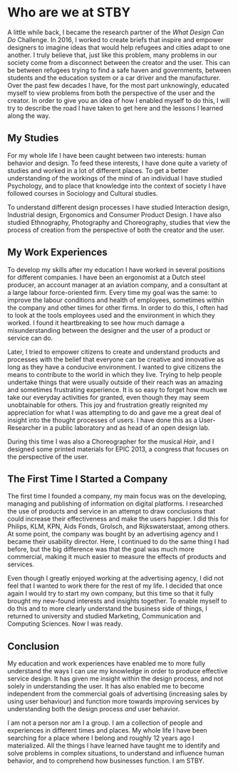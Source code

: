 # Who are we at STBY

A little while back, I became the research partner of the *What Design Can Do* Challenge. In 2016, I worked to create briefs that inspire and empower designers to imagine ideas that would help refugees and cities adapt to one another. I truly believe that, just like this problem, many problems in our society come from a disconnect between the creator and the user. This can be between refugees trying to find a safe haven and governments, between students and the education system or a car driver and the manufacturer. Over the past few decades I have, for the most part unknowingly, educated myself to view problems from both the perspective of the user and the creator.
In order to give you an idea of how I enabled myself to do this, I will try to describe the road I have taken to get here and the lessons I learned along the way.

## My Studies

For my whole life I have been caught between two interests: human behavior and design. To feed these interests, I have done quite a variety of studies and worked in a lot of different places. To get a better understanding of the workings of the mind of an individual I have studied Psychology, and to place that knowledge into the context of society I have followed courses in Sociology and Cultural studies.

To understand different design processes I have studied Interaction design, Industrial design, Ergonomics and Consumer Product Design. I have also studied Ethnography, Photography and Choreography, studies that view the process of creation from the perspective of both the creator and the user.

## My Work Experiences

To develop my skills after my education I have worked in several positions for different companies. I have been an ergonomist at a Dutch steel producer, an account manager at an aviation company, and a consultant at a large labour force-oriented firm. Every time my goal was the same: to improve the labour conditions and health of employees, sometimes within the company and other times for other firms. In order to do this, I often had to look at the tools employees used and the environment in which they worked. I found it heartbreaking to see how much damage a misunderstanding between the designer and the user of a product or service can do.

Later, I tried to empower citizens to create and understand products and processes with the belief that everyone can be creative and innovative as long as they have a conducive environment. I wanted to give citizens the means to contribute to the world in which they live. Trying to help people undertake things that were usually outside of their reach was an amazing
 and sometimes frustrating experience. It is so easy to forget how much we take our everyday activities for granted, even though they may seem unobtainable for others. This joy and frustration greatly reignited my appreciation for what I was attempting to do and gave me a great deal of insight into the thought processes of users. I have done this as a User-Researcher in a public laboratory and as head of an open design lab.  

During this time I was also a Choreographer for the musical *Hair*, and I designed some printed materials for EPIC 2013, a congress that focuses on the perspective of the user.  

## The First Time I Started a Company

The first time I founded a company, my main focus was on the developing, managing and publishing of information on digital platforms. I researched the use of products and service in an attempt to draw conclusions that could increase their effectiveness and make the users happier. I did this for Philips, KLM, KPN, Aids Fonds, Grolsch, and Rijkswaterstaat, among others. At some point, the company was bought by an advertising agency and I became their usability director. Here, I continued to do the same thing I had before, but the big difference was that the goal was much more commercial, making it much easier to measure the effects of products and services.

Even though I greatly enjoyed working at the advertising agency, I did not feel that I wanted to work there for the rest of my life. I decided that once again I would try to start my own company, but this time so that it fully brought my new-found interests and insights together. To enable myself to do this and to more clearly understand the business side of things, I returned to university and studied Marketing, Communication and Computing Sciences. Now I was ready.

## Conclusion

My education and work experiences have enabled me to more fully understand the ways I can *use* my knowledge in order to produce effective service design. It has given me insight within the design process, and not solely in understanding the user. It has also enabled me to become independent from the commercial goals of advertising (increasing sales by using user behaviour) and function more towards improving services by understanding both the design process *and* user behavior.

I am not a person nor am I a group. I am a collection of people and experiences in different times and places. My whole life I have been searching for a place where I belong and roughly 12 years ago I materialized. All the things I have learned have taught me to identify and solve problems in complex situations, to understand and influence human behavior, and to comprehend how businesses function. I am STBY.
 

